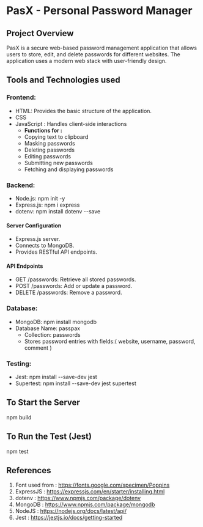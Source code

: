 # PasX - Personal Password Manager
## Project Overview
PasX is a secure web-based password management application that allows users to store, edit, and delete passwords for different websites. The application uses a modern web stack with user-friendly design.

## Tools and Technologies used
### Frontend: 
- HTML: Provides the basic structure of the application.
- CSS
- JavaScript : Handles client-side interactions
  - **Functions for :**
   - Copying text to clipboard
   - Masking passwords
   - Deleting passwords
   - Editing passwords
   - Submitting new passwords
   - Fetching and displaying passwords
     
### Backend: 
- Node.js: npm init -y
- Express.js: npm i express
- dotenv:  npm install dotenv --save

#### Server Configuration
- Express.js server.
- Connects to MongoDB.
- Provides RESTful API endpoints.

#### API Endpoints
- GET /passwords: Retrieve all stored passwords.
- POST /passwords: Add or update a password.
- DELETE /passwords: Remove a password.
  
### Database: 
- MongoDB: npm install mongodb
- Database Name: passpax
  - Collection: passwords
  - Stores password entries with fields:( website, username, password, comment )
### Testing: 
- Jest: npm install --save-dev jest 
- Supertest: npm install --save-dev jest supertest

## To Start the Server
npm build
## To Run the Test (Jest)
npm test

## References
1. Font used from : https://fonts.google.com/specimen/Poppins
2. ExpressJS : https://expressjs.com/en/starter/installing.html
3. dotenv : https://www.npmjs.com/package/dotenv
4. MongoDB : https://www.npmjs.com/package/mongodb
5. NodeJS : https://nodejs.org/docs/latest/api/
6. Jest : https://jestjs.io/docs/getting-started

